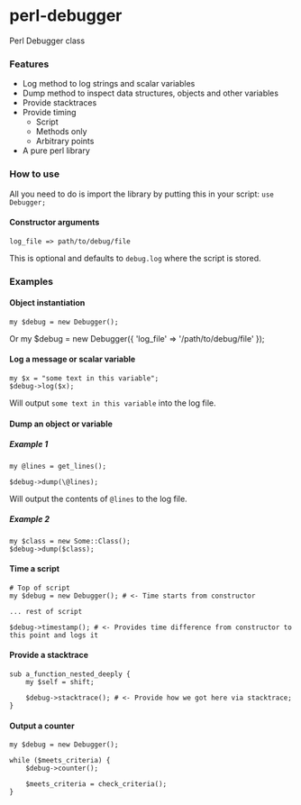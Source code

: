 perl-debugger
=============

Perl Debugger class


### Features

- Log method to log strings and scalar variables
- Dump method to inspect data structures, objects and other variables
- Provide stacktraces
- Provide timing
	- Script
	- Methods only
	- Arbitrary points
- A pure perl library


### How to use

All you need to do is import the library by putting this in your script:
`use Debugger;`

#### Constructor arguments

`log_file => path/to/debug/file`

This is optional and defaults to `debug.log` where the script is stored.


### Examples

#### Object instantiation

	my $debug = new Debugger();
Or
	my $debug = new Debugger({
		'log_file' => '/path/to/debug/file'
	});


#### Log a message or scalar variable

	my $x = "some text in this variable";
	$debug->log($x);

Will output `some text in this variable` into the log file.


#### Dump an object or variable

##### Example 1
	my @lines = get_lines();

	$debug->dump(\@lines);

Will output the contents of `@lines` to the log file.

##### Example 2
	my $class = new Some::Class();
	$debug->dump($class);

#### Time a script

	# Top of script
	my $debug = new Debugger(); # <- Time starts from constructor

	... rest of script

	$debug->timestamp(); # <- Provides time difference from constructor to this point and logs it

#### Provide a stacktrace
	
	sub a_function_nested_deeply {
		my $self = shift;

		$debug->stacktrace(); # <- Provide how we got here via stacktrace;
	}


#### Output a counter

    my $debug = new Debugger();
    
    while ($meets_criteria) {
    	$debug->counter();

    	$meets_criteria = check_criteria();
    }